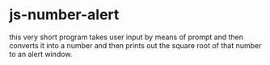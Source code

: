 # js-number-alert
this very short program takes user input by means of prompt and then converts it into a number and then prints out the square root of that number to an alert window.
